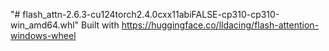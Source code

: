 "# flash_attn-2.6.3-cu124torch2.4.0cxx11abiFALSE-cp310-cp310-win_amd64.whl" 
Built with https://huggingface.co/lldacing/flash-attention-windows-wheel
